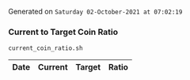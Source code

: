 Generated on `Saturday 02-October-2021 at 07:02:19`

### Current to Target Coin Ratio
`current_coin_ratio.sh`

Date|Current|Target|Ratio
---|---|---|---
